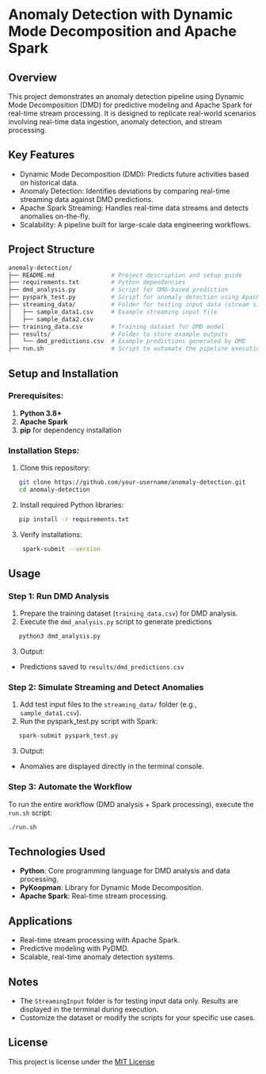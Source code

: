 # Anomaly Detection with Dynamic Mode Decomposition and Apache Spark

## Overview

This project demonstrates an anomaly detection pipeline using Dynamic Mode Decomposition (DMD) for predictive modeling and Apache Spark for real-time stream processing. It is designed to replicate real-world scenarios involving real-time data ingestion, anomaly detection, and stream processing.

## Key Features

* Dynamic Mode Decomposition (DMD): Predicts future activities based on historical data.
* Anomaly Detection: Identifies deviations by comparing real-time streaming data against DMD predictions.
* Apache Spark Streaming: Handles real-time data streams and detects anomalies on-the-fly.
* Scalability: A pipeline built for large-scale data engineering workflows.

## Project Structure
```bash
anomaly-detection/
├── README.md                # Project description and setup guide
├── requirements.txt         # Python dependencies
├── dmd_analysis.py          # Script for DMD-based prediction
├── pyspark_test.py          # Script for anomaly detection using Apache Spark
├── streaming_data/          # Folder for testing input data (stream simulation)
│   ├── sample_data1.csv     # Example streaming input file
│   ├── sample_data2.csv
├── training_data.csv        # Training dataset for DMD model
├── results/                 # Folder to store example outputs
│   └── dmd_predictions.csv  # Example predictions generated by DMD
├── run.sh                   # Script to automate the pipeline execution

```


## Setup and Installation

### Prerequisites:

1. **Python 3.8+**
2. **Apache Spark**
3. **pip** for dependency installation

### Installation Steps:

1. Clone this repository:
 ```bash
    git clone https://github.com/your-username/anomaly-detection.git
    cd anomaly-detection
 ```
 
2. Install required Python libraries:
 ```bash
    pip install -r requirements.txt
 ```
3. Verify installations:
```bash
    spark-submit --version
```

## Usage

### Step 1: Run DMD Analysis

1. Prepare the training dataset (``training_data.csv``) for DMD analysis.
2. Execute the ``dmd_analysis.py`` script to generate predictions
```bash
   python3 dmd_analysis.py
```
3. Output:
- Predictions saved to ```results/dmd_predictions.csv``` 

### Step 2: Simulate Streaming and Detect Anomalies

1. Add test input files to the ``streaming_data/`` folder (e.g., ``sample_data1.csv``).
2. Run the pyspark_test.py script with Spark:
```bash
   spark-submit pyspark_test.py
```
3. Output:
- Anomalies are displayed directly in the terminal console.

### Step 3: Automate the Workflow
To run the entire workflow (DMD analysis + Spark processing), execute the ``run.sh`` script:

```bash
./run.sh
```

## Technologies Used
- **Python**: Core programming language for DMD analysis and data processing.
- **PyKoopman**: Library for Dynamic Mode Decomposition.
- **Apache Spark**: Real-time stream processing.

## Applications
- Real-time stream processing with Apache Spark.
- Predictive modeling with PyDMD.
- Scalable, real-time anomaly detection systems.

## Notes
- The ``StreamingInput`` folder is for testing input data only. Results are displayed in the terminal during execution.
- Customize the dataset or modify the scripts for your specific use cases.

## License
This project is license under the [MIT License](./LICENSE)